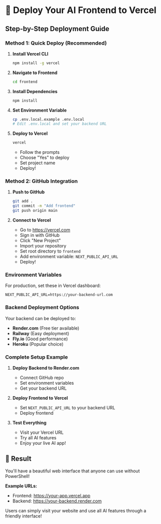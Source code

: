 # 🚀 Deploy Your AI Frontend to Vercel

## Step-by-Step Deployment Guide

### Method 1: Quick Deploy (Recommended)

1. **Install Vercel CLI**
   ```bash
   npm install -g vercel
   ```

2. **Navigate to Frontend**
   ```bash
   cd frontend
   ```

3. **Install Dependencies**
   ```bash
   npm install
   ```

4. **Set Environment Variable**
   ```bash
   cp .env.local.example .env.local
   # Edit .env.local and set your backend URL
   ```

5. **Deploy to Vercel**
   ```bash
   vercel
   ```
   - Follow the prompts
   - Choose "Yes" to deploy
   - Set project name
   - Deploy!

### Method 2: GitHub Integration

1. **Push to GitHub**
   ```bash
   git add .
   git commit -m "Add frontend"
   git push origin main
   ```

2. **Connect to Vercel**
   - Go to https://vercel.com
   - Sign in with GitHub
   - Click "New Project"
   - Import your repository
   - Set root directory to `frontend`
   - Add environment variable: `NEXT_PUBLIC_API_URL`
   - Deploy!

### Environment Variables

For production, set these in Vercel dashboard:
```
NEXT_PUBLIC_API_URL=https://your-backend-url.com
```

### Backend Deployment Options

Your backend can be deployed to:
- **Render.com** (Free tier available)
- **Railway** (Easy deployment)
- **Fly.io** (Good performance)
- **Heroku** (Popular choice)

### Complete Setup Example

1. **Deploy Backend to Render.com**
   - Connect GitHub repo
   - Set environment variables
   - Get your backend URL

2. **Deploy Frontend to Vercel**
   - Set `NEXT_PUBLIC_API_URL` to your backend URL
   - Deploy frontend

3. **Test Everything**
   - Visit your Vercel URL
   - Try all AI features
   - Enjoy your live AI app!

## 🎉 Result

You'll have a beautiful web interface that anyone can use without PowerShell!

**Example URLs:**
- Frontend: https://your-app.vercel.app
- Backend: https://your-backend.render.com

Users can simply visit your website and use all AI features through a friendly interface!